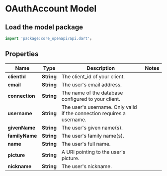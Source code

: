 # OAuthAccount Model

## Load the model package
```dart
import 'package:core_openapi/api.dart';
```

## Properties
Name | Type | Description | Notes
------------ | ------------- | ------------- | -------------
**clientId** | **String** | The client_id of your client. | 
**email** | **String** | The user's email address. | 
**connection** | **String** | The name of the database configured to your client. | 
**username** | **String** | The user's username. Only valid if the connection requires a username. | 
**givenName** | **String** | The user's given name(s). | 
**familyName** | **String** | The user's family name(s). | 
**name** | **String** | The user's full name. | 
**picture** | **String** | A URI pointing to the user's picture. | 
**nickname** | **String** | The user's nickname. | 




